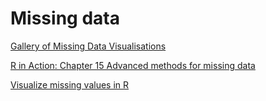 # Missing data 

[Gallery of Missing Data Visualisations](https://cran.r-project.org/web/packages/naniar/vignettes/naniar-visualisation.html)

[R in Action: Chapter 15 Advanced methods for missing data](https://rstudio-pubs-static.s3.amazonaws.com/4625_fa990d611f024ea69e7e2b10dd228fe7.html)

[Visualize missing values in R](https://jev-pankov.com/2017/11/15/visualize-missing-values-in-r/)
